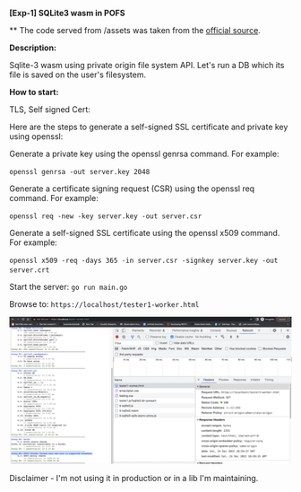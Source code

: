 **[Exp-1] SQLite3 wasm in POFS**

** The code served from /assets was taken from the [official source](https://sqlite.org/download.html).

**Description:**

Sqlite-3 wasm using private origin file system API.
Let's run a DB which its file is saved on the user's filesystem.

**How to start:**

TLS, Self signed Cert:

Here are the steps to generate a self-signed SSL certificate and private key using openssl:

Generate a private key using the openssl genrsa command. For example:

`openssl genrsa -out server.key 2048
`

Generate a certificate signing request (CSR) using the openssl req command. For example:

`openssl req -new -key server.key -out server.csr
`

Generate a self-signed SSL certificate using the openssl x509 command. For example:

`openssl x509 -req -days 365 -in server.csr -signkey server.key -out server.crt
`

Start the server:
`go run main.go`

Browse to: `https://localhost/tester1-worker.html`

![img](./server/green.png)

Disclaimer - I'm not using it in production or in a lib I'm maintaining.
